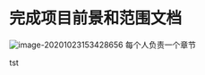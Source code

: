 # 完成项目前景和范围文档
![image-20201023153428656](https://gitee.com/yunruowu/PictureForBolg/raw/master/img/image-20201023153428656.png)
每个人负责一个章节  

tst